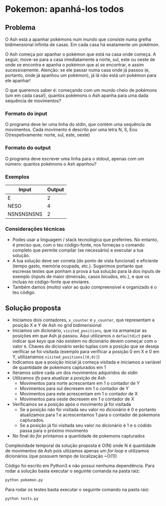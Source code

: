 # Pokemon: apanhá-los todos

## Problema

O Ash está a apanhar pokémons num mundo que consiste numa grelha bidimensional infinita de casas.
Em cada casa há exatamente um pokémon.

O Ash começa por apanhar o pokémon que está na casa onde começa. A seguir, move-se para a casa
imediatamente a norte, sul, este ou oeste de onde se encontra e apanha o pokémon que aí se encontrar,
e assim sucessivamente. Atenção: se ele passar numa casa onde já passou (e, portanto, onde já apanhou
um pokémon), já lá não está um pokémon para ele apanhar!

O que queremos saber é: começando com um mundo cheio de pokémons (um em cada casa!), quantos
pokémons o Ash apanha para uma dada sequência de movimentos?

### Formato do input

O programa deve ler uma linha do stdin, que contém uma sequência de movimentos. Cada movimento é
descrito por uma letra N, S, Eou O(respetivamente: norte, sul, este, oeste)

### Formato do output

O programa deve escrever uma linha para o stdout, apenas com um número: quantos pokémons o Ash
apanhou?

### Exemplos

Input | Output |
--- | --- |
E | 2 |
NESO | 4 |
NSNSNSNSNS | 2 |

### Considerações técnicas
- Podes usar a linguagem / stack tecnológica que preferires. No entanto, é preciso que, com o teu
código-fonte, nos forneças o comando completo que permite compilar (se necessário) e executar
a tua solução.
- A tua solução deve ser correta (do ponto de vista funcional) e eficiente (tempo gasto, memória
ocupada, etc.). Sugerimos portanto que escrevas testes que ponham à prova a tua solução para lá
dos inputs de exemplo (inputs de maior dimensão, casos bicudos, etc.), e que os incluas no
código-fonte que enviares.
- Também damos (muito) valor ao quão compreensível e organizado é o teu código.

## Solução proposta

 - Iniciamos dois contadores, `x_counter` e `y_counter`, que representam a posição X e Y de Ash no grid bidimensional
 - Iniciamos um dicionário, `visited_positions`, que ira armanezar as posições em que Ash já passou. Aqui utilizamos o `defaultdict` para indicar que _keys_ que não existem no dicionário devem começar com o valor `0`. Chaves do dicionário serão tuplas com a posição que se deseja verificar se foi visitada (exemplo para verificar a posição 0 em X e 0 em Y, utilizariamos `visited_positions[(0,0)]`)
 - Indicamos que a posição inicial já começa visitada e iniciamos a variável de quantidade de pokemons capturados em 1
 - Iteramos sobre cada um dos movimentos adquiridos do _stdin_
 - Utilizamos _ifs_ para atualizar a posição de Ash 
    - Movimentos para norte acrescentam em 1 o contador de Y
    - Movimentos para sul decresem em 1 o contador de Y
    - Movimentos para este acrescentam em 1 o contador de X
    - Movimentos para oeste decresem em 1 o contador de X
 - Verificamos se a posição após o movimento já foi visitada
    - Se a posição não foi visitada seu valor no dicionário é 0 e portanto atualizamos para 1 e acrescentamos 1 para o contador de pokemons capturados.
    - Se a posição já foi visitada seu valor no dicionário é 1 e o códido passa para o próximo movimento
 - No final do _for_ printamos a quantidade de pokemons capturados

 Complexidade temporal da solução proposta é O(N) onde N é quantidade de movimentos de Ash pois utlizamos apenas um _for loop_ e utilizamos dicionários (que possuem tempo de localização ~O(1))

 Código foi escrito em Python3 e não possui nenhuma dependência. Para rodar a solução basta executar o seguinte comanda na pasta raiz:
 
 ```bash
 python pokemon.py
 ```
 
  Para rodar os testes basta executar o seguinte comando na pasta raiz:

 ```bash
 python tests.py
 ```
